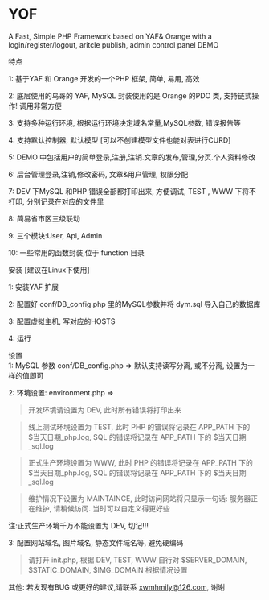 # YOF
A Fast, Simple PHP Framework based on YAF&amp; Orange with a login/register/logout, aritcle publish, admin control panel DEMO

特点

1: 基于YAF 和 Orange 开发的一个PHP 框架, 简单, 易用, 高效

2: 底层使用的鸟哥的 YAF, MySQL 封装使用的是 Orange 的PDO 类, 支持链式操作! 调用非常方便

3: 支持多种运行环境, 根据运行环境决定域名常量,MySQL参数, 错误报告等

4: 支持默认控制器, 默认模型 [可以不创建模型文件也能对表进行CURD] 

5: DEMO 中包括用户的简单登录,注册,注销.文章的发布,管理,分页.个人资料修改

6: 后台管理登录,注销,修改密码, 文章&用户管理, 权限分配 

7: DEV 下MySQL 和PHP 错误全部都打印出来, 方便调试, TEST , WWW 下将不打印, 分别记录在对应的文件里 

8: 简易省市区三级联动

9: 三个模块:User, Api, Admin 

10: 一些常用的函数封装,位于 function 目录

安装 [建议在Linux下使用]

1: 安装YAF 扩展

2: 配置好 conf/DB_config.php 里的MySQL参数并将 dym.sql 导入自己的数据库

3: 配置虚拟主机, 写对应的HOSTS

4: 运行


设置<br />
1: MySQL 参数 conf/DB_config.php => 默认支持读写分离, 或不分离, 设置为一样的值即可

2: 环境设置: environment.php => 

   > 开发环境请设置为 DEV, 此时所有错误将打印出来

   > 线上测试环境设置为 TEST, 此时 PHP 的错误将记录在 APP_PATH 下的 $当天日期_php.log, SQL 的错误将记录在 APP_PATH 下的 $当天日期_sql.log

   > 正式生产环境设置为 WWW, 此时 PHP 的错误将记录在 APP_PATH 下的 $当天日期_php.log, SQL 的错误将记录在 APP_PATH 下的 $当天日期_sql.log

   > 维护情况下设置为 MAINTAINCE, 此时访问网站将只显示一句话: 服务器正在维护, 请稍候访问. 当时可以自定义得更好些

注:正式生产环境千万不能设置为 DEV, 切记!!!

3: 配置网站域名, 图片域名, 静态文件域名等, 避免硬编码

   > 请打开 init.php, 根据 DEV, TEST, WWW 自行对 $SERVER_DOMAIN, $STATIC_DOMAIN, $IMG_DOMAIN 根据情况设置

其他: 若发现有BUG 或更好的建议,请联系 xwmhmily@126.com, 谢谢
